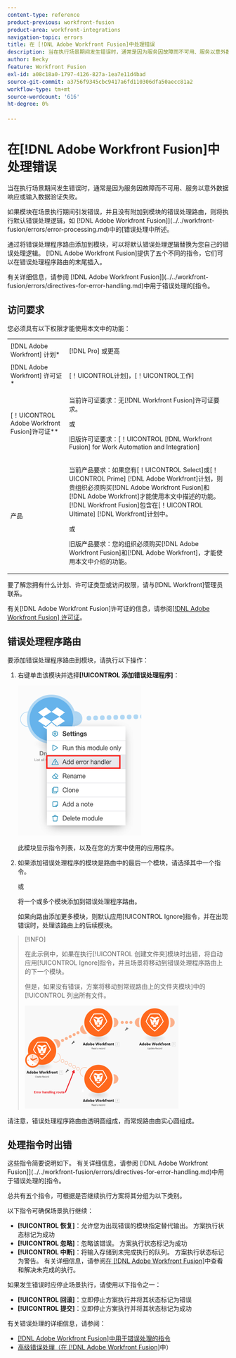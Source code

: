 ```yaml
---
content-type: reference
product-previous: workfront-fusion
product-area: workfront-integrations
navigation-topic: errors
title: 在 [!DNL Adobe Workfront Fusion]中处理错误
description: 当在执行场景期间发生错误时，通常是因为服务因故障而不可用、服务以意外数据响应或输入数据验证失败。
author: Becky
feature: Workfront Fusion
exl-id: a08c18a0-1797-4126-827a-1ea7e11d4bad
source-git-commit: a3756f9345cbc9417a6fd110306dfa50aecc81a2
workflow-type: tm+mt
source-wordcount: '616'
ht-degree: 0%

---
```


# 在[!DNL Adobe Workfront Fusion]中处理错误

当在执行场景期间发生错误时，通常是因为服务因故障而不可用、服务以意外数据响应或输入数据验证失败。

如果模块在场景执行期间引发错误，并且没有附加到模块的错误处理路由，则将执行默认错误处理逻辑，如 [!DNL Adobe Workfront Fusion]](../../workfront-fusion/errors/error-processing.md)中的[错误处理中所述。

通过将错误处理程序路由添加到模块，可以将默认错误处理逻辑替换为您自己的错误处理逻辑。 [!DNL Adobe Workfront Fusion]提供了五个不同的指令，它们可以在错误处理程序路由的末尾插入。

有关详细信息，请参阅 [!DNL Adobe Workfront Fusion]](../../workfront-fusion/errors/directives-for-error-handling.md)中用于错误处理的[指令。

## 访问要求

您必须具有以下权限才能使用本文中的功能：

<table style="table-layout:auto">
 <col> 
 <col> 
 <tbody> 
  <tr> 
   <td role="rowheader">[!DNL Adobe Workfront] 计划*</td> 
   <td> <p>[!DNL Pro] 或更高</p> </td> 
  </tr> 
  <tr data-mc-conditions=""> 
   <td role="rowheader">[!DNL Adobe Workfront] 许可证*</td> 
   <td> <p>[！UICONTROL计划]，[！UICONTROL工作]</p> </td> 
  </tr> 
  <tr> 
   <td role="rowheader">[！UICONTROL Adobe Workfront Fusion]许可证**</td> 
   <td>
   <p>当前许可证要求：无[!DNL Workfront Fusion]许可证要求。</p>
   <p>或</p>
   <p>旧版许可证要求：[！UICONTROL [!DNL Workfront Fusion] for Work Automation and Integration] </p>
   </td> 
  </tr> 
  <tr> 
   <td role="rowheader">产品</td> 
   <td>
   <p>当前产品要求：如果您有[！UICONTROL Select]或[！UICONTROL Prime] [!DNL Adobe Workfront]计划，则贵组织必须购买[!DNL Adobe Workfront Fusion]和[!DNL Adobe Workfront]才能使用本文中描述的功能。 [!DNL Workfront Fusion]包含在[！UICONTROL Ultimate] [!DNL Workfront]计划中。</p>
   <p>或</p>
   <p>旧版产品要求：您的组织必须购买[!DNL Adobe Workfront Fusion]和[!DNL Adobe Workfront]，才能使用本文中介绍的功能。</p>
   </td> 
  </tr> 
 </tbody> 
</table>

要了解您拥有什么计划、许可证类型或访问权限，请与[!DNL Workfront]管理员联系。

有关[!DNL Adobe Workfront Fusion]许可证的信息，请参阅[[!DNL Adobe Workfront Fusion] 许可证](../../workfront-fusion/get-started/license-automation-vs-integration.md)。

## 错误处理程序路由

要添加错误处理程序路由到模块，请执行以下操作：

1. 右键单击该模块并选择&#x200B;**[!UICONTROL 添加错误处理程序]**：

   ![](assets/error-handler-route.png)

   此模块显示指令列表，以及在您的方案中使用的应用程序。

1. 如果添加错误处理程序的模块是路由中的最后一个模块，请选择其中一个指令。

   或

   将一个或多个模块添加到错误处理程序路由。

   如果向路由添加更多模块，则默认应用[!UICONTROL Ignore]指令，并在出现错误时，处理该路由上的后续模块。


>[!INFO]
>
>在此示例中，如果在执行[!UICONTROL 创建文件夹]模块时出错，将自动应用[!UICONTROL Ignore]指令，并且场景将移动到错误处理程序路由上的下一个模块。
>
>但是，如果没有错误，方案将移动到常规路由上的文件夹模块]中的[!UICONTROL 列出所有文件。
>
>![](assets/if-there-is-no-error-350x234.png)

请注意，错误处理程序路由由透明圆组成，而常规路由由实心圆组成。

## 处理指令时出错

这些指令简要说明如下。 有关详细信息，请参阅 [!DNL Adobe Workfront Fusion]](../../workfront-fusion/errors/directives-for-error-handling.md)中用于错误处理的[指令。

总共有五个指令，可根据是否继续执行方案将其分组为以下类别。

以下指令可确保场景执行继续：

* **[!UICONTROL 恢复]**：允许您为出现错误的模块指定替代输出。 方案执行状态标记为成功
* **[!UICONTROL 忽略]**：忽略该错误。 方案执行状态标记为成功
* **[!UICONTROL 中断]**：将输入存储到未完成执行的队列。 方案执行状态标记为警告。 有关详细信息，请参阅[在 [!DNL Adobe Workfront Fusion]](../../workfront-fusion/scenarios/view-and-resolve-incomplete-executions.md)中查看和解决未完成的执行。

如果发生错误时应停止场景执行，请使用以下指令之一：

* **[!UICONTROL 回滚]**：立即停止方案执行并将其状态标记为错误
* **[!UICONTROL 提交]**：立即停止方案执行并将其状态标记为成功

有关错误处理的详细信息，请参阅：

* [ [!DNL Adobe Workfront Fusion]中用于错误处理的指令](../../workfront-fusion/errors/directives-for-error-handling.md)
* [高级错误处理（在 [!DNL Adobe Workfront Fusion]](../../workfront-fusion/errors/advanced-error-handling.md)中）